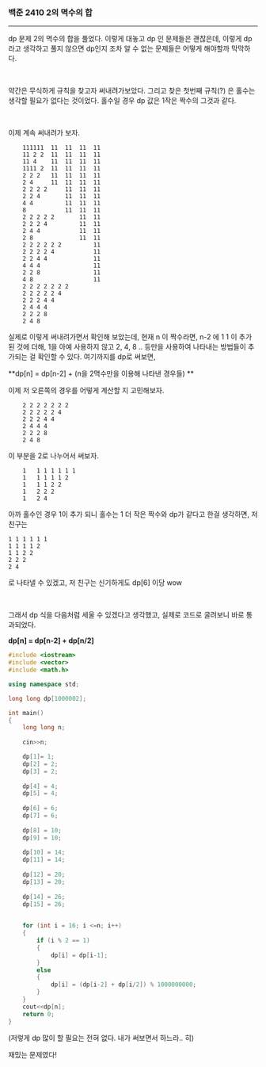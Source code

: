 ### 백준 2410 2의 멱수의 합

---

dp 문제 2의 멱수의 합을 풀었다. 이렇게 대놓고 dp 인 문제들은 괜찮은데, 이렇게 dp라고 생각하고 풀지 않으면 dp인지 조차 알 수 없는 문제들은 어떻게 해야할까 막막하다.

<br>

약간은 무식하게 규칙을 찾고자 써내려가보았다. 그리고 찾은 첫번째 규칙(?) 은 홀수는 생각할 필요가 없다는 것이었다. 홀수일 경우 dp 값은 1작은 짝수의 그것과 같다.

<br>

이제 계속 써내려가 보자. 

```
    111111  11  11  11  11
    11 2 2  11  11  11  11
    11 4    11  11  11  11
    1111 2  11  11  11  11
    2 2 2   11  11  11  11
    2 4     11  11  11  11
    2 2 2 2     11  11  11
    2 2 4       11  11  11
    4 4         11  11  11
    8           11  11  11
    2 2 2 2 2       11  11
    2 2 2 4         11  11
    2 4 4           11  11
    2 8             11  11
    2 2 2 2 2 2         11
    2 2 2 2 4           11
    2 2 4 4             11
    4 4 4               11
    2 2 8               11
    4 8                 11
    2 2 2 2 2 2 2
    2 2 2 2 2 4
    2 2 2 4 4
    2 4 4 4
    2 2 2 8
    2 4 8
```

실제로 이렇게 써내려가면서 확인해 보았는데, 현재 n 이 짝수라면, n-2 에 1 1 이 추가 된 것에 더해, 1을 아예 사용하지 않고 2, 4, 8 .. 등만을 사용하여 나타내는 방법들이 추가되는 걸 확인할 수 있다. 여기까지를 dp로 써보면,

**dp[n] = dp[n-2] + (n을 2멱수만을 이용해 나타낸 경우들) ** 

이제 저 오른쪽의 경우를 어떻게 계산할 지 고민해보자.

```
    2 2 2 2 2 2 2
    2 2 2 2 2 4
    2 2 2 4 4
    2 4 4 4
    2 2 2 8
    2 4 8
```

이 부분을 2로 나누어서 써보자. 

```
    1   1 1 1 1 1 1
    1   1 1 1 1 2
    1   1 1 2 2
    1   2 2 2
    1   2 4
```

아까 홀수인 경우 1이 추가 되니 홀수는 1 더 작은 짝수와 dp가 같다고 한걸 생각하면, 저 친구는 

```
1 1 1 1 1 1
1 1 1 1 2
1 1 2 2
2 2 2
2 4
```
로 나타낼 수 있겠고, 저 친구는 신기하게도 dp[6] 이당 wow

<br>

그래서 dp 식을 다음처럼 세울 수 있겠다고 생각했고, 실제로 코드로 굴려보니 바로 통과되었다.

**dp[n] = dp[n-2] + dp[n/2]**


```C++
#include <iostream>
#include <vector>
#include <math.h>

using namespace std;

long long dp[1000002];

int main()
{
    long long n;
    
    cin>>n;

    dp[1]= 1;
    dp[2] = 2;
    dp[3] = 2;
    
    dp[4] = 4;
    dp[5] = 4;
    
    dp[6] = 6;
    dp[7] = 6;
    
    dp[8] = 10;
    dp[9] = 10;
    
    dp[10] = 14;
    dp[11] = 14;
    
    dp[12] = 20;
    dp[13] = 20;
    
    dp[14] = 26;
    dp[15] = 26;

    
    for (int i = 16; i <=n; i++)
    {
        if (i % 2 == 1)
        {
            dp[i] = dp[i-1];
        }
        else
        {
            dp[i] = (dp[i-2] + dp[i/2]) % 1000000000;
        }
    }
    cout<<dp[n];
    return 0;
}
```

(저렇게 dp 많이 할 필요는 전혀 없다. 내가 써보면서 하느라.. 히)
<br>

재밌는 문제였다!

